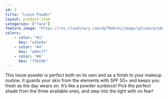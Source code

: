 ```yaml
---
id: 2
title: "Loose Powder"
layout: product-item
categories: ["face"]
feature_image: "https://res.cloudinary.com/dp79ddrmc/image/upload/products/loosePowder.jpg"
colors:
    - color: "#1"
      hex: "e2be9a"
    - color: "#4"
      hex: "e09c7f"
    - color: "#6"
      hex: "f3b59b"
---
```

This loose powder is perfect both on its own and as a finish to your makeup routine. It guards your skin from the elements with SPF 50+ and keeps you fresh as the day wears on. It’s like a powder sunblock! Pick the perfect shade from the three available ones, and step into the light with no fear!